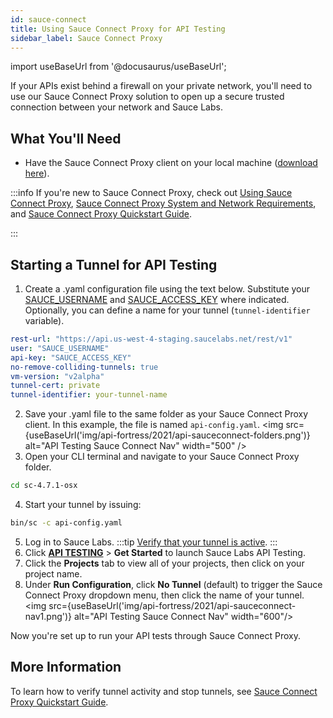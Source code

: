 ```yaml
---
id: sauce-connect
title: Using Sauce Connect Proxy for API Testing
sidebar_label: Sauce Connect Proxy
---
```


import useBaseUrl from '@docusaurus/useBaseUrl';

If your APIs exist behind a firewall on your private network, you'll need to use our Sauce Connect Proxy solution to open up a secure trusted connection between your network and Sauce Labs.

## What You'll Need

* Have the Sauce Connect Proxy client on your local machine ([download here](/secure-connections/sauce-connect/installation/)).

:::info
If you're new to Sauce Connect Proxy, check out [Using Sauce Connect Proxy](/secure-connections/sauce-connect), [Sauce Connect Proxy System and Network Requirements](/secure-connections/sauce-connect/system-requirements/), and [Sauce Connect Proxy Quickstart Guide](/secure-connections/sauce-connect/quickstart/).

:::

## Starting a Tunnel for API Testing

1. Create a .yaml configuration file using the text below. Substitute your [SAUCE_USERNAME](https://app.saucelabs.com/user-settings) and [SAUCE_ACCESS_KEY](https://app.saucelabs.com/user-settings) where indicated. Optionally, you can define a name for your tunnel (`tunnel-identifier` variable).
  ```yaml
  rest-url: "https://api.us-west-4-staging.saucelabs.net/rest/v1"
  user: "SAUCE_USERNAME"
  api-key: "SAUCE_ACCESS_KEY"
  no-remove-colliding-tunnels: true
  vm-version: "v2alpha"
  tunnel-cert: private
  tunnel-identifier: your-tunnel-name
  ```
2. Save your .yaml file to the same folder as your Sauce Connect Proxy client. In this example, the file is named `api-config.yaml`.
  <img src={useBaseUrl('img/api-fortress/2021/api-sauceconnect-folders.png')} alt="API Testing Sauce Connect Nav" width="500" />
3. Open your CLI terminal and navigate to your Sauce Connect Proxy folder.
  ```bash
  cd sc-4.7.1-osx
  ```
4. Start your tunnel by issuing:
  ```bash
  bin/sc -c api-config.yaml
  ```
5. Log in to Sauce Labs.
:::tip
[Verify that your tunnel is active](/secure-connections/sauce-connect/quickstart/#verifying-a-tunnel).
:::
6. Click [**API TESTING**](https://app.saucelabs.com/apitesting/landing) > **Get Started** to launch Sauce Labs API Testing.
7. Click the **Projects** tab to view all of your projects, then click on your project name.
8. Under **Run Configuration**, click **No Tunnel** (default) to trigger the Sauce Connect Proxy dropdown menu, then click the name of your tunnel.<br/>
  <img src={useBaseUrl('img/api-fortress/2021/api-sauceconnect-nav1.png')} alt="API Testing Sauce Connect Nav" width="600"/>

Now you're set up to run your API tests through Sauce Connect Proxy.


## More Information

To learn how to verify tunnel activity and stop tunnels, see [Sauce Connect Proxy Quickstart Guide](/secure-connections/sauce-connect/quickstart/).
